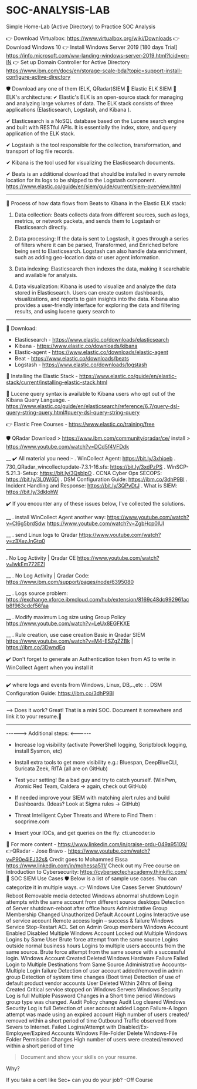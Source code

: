 # SOC-ANALYSIS-LAB
Simple Home-Lab (Active Directory) to Practice SOC Analysis

👉 Download Virtualbox: https://www.virtualbox.org/wiki/Downloads
👉 Download Windows 10
👉 Install Windows Server 2019 [180 days Trial] https://info.microsoft.com/ww-landing-windows-server-2019.html?lcid=en-IN
👉 Set up Domain Controller for Active Directory https://www.ibm.com/docs/en/storage-scale-bda?topic=support-install-configure-active-directory

🛡️ Download any one of them (ELK, QRadar)SIEM
🔰 Elastic ELK SIEM
🔰 ELK's architecture:
✔ Elastic's ELK is an open-source stack for managing and analyzing large volumes of data.  The ELK stack consists of three applications (Elasticsearch, Logstash, and Kibana ).

✔ Elasticsearch is a NoSQL database based on the Lucene search engine and built with RESTful APIs. It is essentially the index, store, and query application of the ELK stack.

✔ Logstash is the tool responsible for the collection, transformation, and transport of log file records.

✔ Kibana is the tool used for visualizing the Elasticsearch documents.

✔ Beats is an additional download that should be installed in every remote location for its logs to be shipped to the Logstash component.
https://www.elastic.co/guide/en/siem/guide/current/siem-overview.html
____________________________________________
🔰 Process of how data flows from Beats to Kibana in the Elastic ELK stack:
1. Data collection: Beats collects data from different sources, such as logs, metrics, or network packets, and sends them to Logstash or Elasticsearch directly.

2. Data processing: If the data is sent to Logstash, it goes through a series of filters where it can be parsed, Transformed, and Enriched before being sent to Elasticsearch. Logstash can also handle data enrichment, such as adding geo-location data or user agent information.

3. Data indexing: Elasticsearch then indexes the data, making it searchable and available for analysis.

4. Data visualization: Kibana is used to visualize and analyze the data stored in Elasticsearch. Users can create custom dashboards, visualizations, and reports to gain insights into the data. Kibana also provides a user-friendly interface for exploring the data and filtering results, and using lucene query search to
____________________________________________

🔰 Download:
- Elasticsearch - https://www.elastic.co/downloads/elasticsearch
- Kibana - https://www.elastic.co/downloads/kibana
- Elastic-agent - https://www.elastic.co/downloads/elastic-agent
- Beat - https://www.elastic.co/downloads/beats
- Logstash - https://www.elastic.co/downloads/logstash

🔰 Installing the Elastic Stack - https://www.elastic.co/guide/en/elastic-stack/current/installing-elastic-stack.html

🔰 Lucene query syntax is available to Kibana users who opt out of the Kibana Query Language. - https://www.elastic.co/guide/en/elasticsearch/reference/6.7/query-dsl-query-string-query.html#query-dsl-query-string-query

👉 Elastic Free Courses - https://www.elastic.co/training/free

🛡️ QRadar
Download > https://www.ibm.com/community/qradar/ce/
install > https://www.youtube.com/watch?v=DCd5f4VFDdk

__
✔️ All material you need:- 
. WinCollect Agent: https://bit.ly/3xhioeb
. 730_QRadar_wincollectupdate-7.3.1-16.sfs: https://bit.ly/3xdPzPS
. WinSCP-5.21.3-Setup: https://bit.ly/3QsblpO
. CCNA Cyber Ops SECOPS: https://bit.ly/3L0W6Dj
. DSM Configuration Guide: https://ibm.co/3dhP9Bl
. Incident Handling and Response: https://bit.ly/3QPvDtJ
. What is SIEM: https://bit.ly/3dkIohW


✔️ If you encounter any of these issues below, I've collected the solutions.

__
. install WinCollect Agent another way:
https://www.youtube.com/watch?v=CI6g5brdSdw 
https://www.youtube.com/watch?v=ZgbHcp0IUI 

__
. send Linux logs to Qradar
https://www.youtube.com/watch?v=z3XezJnGtq0

___
. No Log Activity | Qradar CE 
https://www.youtube.com/watch?v=IwkEm772EZI

__
. No Log Activity | Qradar Code:
https://www.ibm.com/support/pages/node/6395080

__
. Logs source problem:
https://exchange.xforce.ibmcloud.com/hub/extension/8169c48dc992961acb8f963cdcf56faa

__
. Modify maximum Log size using Group Policy
https://www.youtube.com/watch?v=LeUx8EGFKXE

__
. Rule creation, use case creation Basic in Qradar SIEM
https://www.youtube.com/watch?v=M4-ESZgZZBk |
https://ibm.co/3DwndEq

✔️ Don't forget to generate an Authentication token from AS to write in WinCollect Agent when you install it 
____

✔️ where logs and events from Windows, Linux, DB,..,etc :
 . DSM Configuration Guide: https://ibm.co/3dhP9Bl
___

--> Does it work? Great! That is a mini SOC. Document it somewhere and link it to your resume.🙏

____

------> Additional steps: <------

- Increase log visibility (activate PowerShell logging, Scriptblock logging, install Sysmon, etc)

- Install extra tools to get more visibility e.g.: Bluespan, DeepBlueCLI, Suricata Zeek, RITA (all are on GitHub)

- Test your setting! Be a bad guy and try to catch yourself. (WinPwn, Atomic Red Team, Caldera -> again, check out GitHub)

- If needed improve your SIEM with matching alert rules and build Dashboards. (Ideas? Look at Sigma rules -> GitHub)

- Threat Intelligent Cyber Threats and Where to Find Them :
socprime.com
- Insert your IOCs, and get queries on the fly:
cti.uncoder.io

🎯 For more content - https://www.linkedin.com/in/praise-ordu-049a95109/
👉QRadar - Jose Bravo - https://www.youtube.com/watch?v=P90e4iEJ32s&
Credit goes to Mohammed Eissa  https://www.linkedin.com/in/mohessa511/
Check out my Free course on Introduction to Cybersecurity: https://cybersectechacademy.thinkific.com/
🔰 SOC SIEM Use Cases
🛡️ Below is a list of sample use cases. You can categorize it in multiple ways.
👉 Windows Use Cases
Server Shutdown/ Reboot
Removable media detected
Windows abnormal shutdown
Login attempts with the same account from different source desktops
Detection of Server shutdown-reboot after office hours
Administrative Group Membership Changed
Unauthorized Default Account Logins
Interactive use of service account
Remote access login – success & failure
Windows Service Stop-Restart
ACL Set on Admin Group members
Windows Account Enabled Disabled
Multiple Windows Account Locked out
Multiple Windows Logins by Same User
Brute force attempt from the same source
Logins outside normal business hours
Logins to multiple users accounts from the same source.
Brute force attempt from the same source with a successful login.
Windows Account Created Deleted
Windows Hardware Failure
Failed Login to Multiple Destinations from Same Source
Administrative Accounts- Multiple Login failure
Detection of user account added/removed in admin group
Detection of system time changes (Boot time)
Detection of use of default product vendor accounts
User Deleted Within 24hrs of Being Created
Critical service stopped on Windows Servers
Windows Security Log is full
Multiple Password Changes in a Short time period
Windows group type was changed.
Audit Policy change
Audit Log cleared
Windows Security Log is full
Detection of user account added
Logon Failure-A logon attempt was made using an expired account
High number of users created/ removed within a short period of time
Outbound Traffic observed from Severs to Internet.
Failed Logins/Attempt with Disabled/Ex-Employee/Expired Accounts
Windows File-Folder Delete
Windows-File Folder Permission Changes
High number of users were created/removed within a short period of time

> Document and show your skills on your resume.

Why?

If you take a cert like Sec+ can you do your job?
-Off Course 

